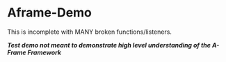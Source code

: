 # Aframe-Demo

This is incomplete with MANY broken functions/listeners.

***Test demo not meant to demonstrate high level understanding of the A-Frame Framework***
